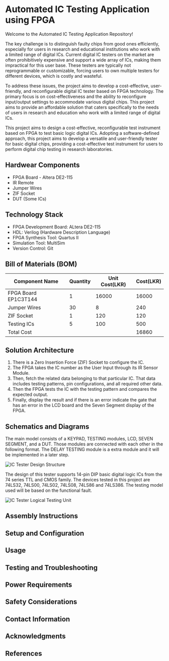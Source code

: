# Automated IC Testing Application using FPGA

Welcome to the Automated IC Testing Application Repository! 

The key challenge is to distinguish faulty chips from good ones efficiently, especially for users in research and educational institutions who work with a limited range of digital ICs. Current digital IC testers on the market are often prohibitively expensive and support a wide array of ICs, making them impractical for this user base. These testers are typically not reprogrammable or customizable, forcing users to own multiple testers for different devices, which is costly and wasteful.

To address these issues, the project aims to develop a cost-effective, user-friendly, and reconfigurable digital IC tester based on FPGA technology. The primary focus is on cost-effectiveness and the ability to reconfigure input/output settings to accommodate various digital chips. This project aims to provide an affordable solution that caters specifically to the needs of users in research and education who work with a limited range of digital ICs.

This project aims to design a cost-effective, reconfigurable test instrument based on FPGA to test basic logic digital ICs. Adopting a software-defined approach, this project aims to develop a versatile and user-friendly tester for basic digital chips, providing a cost-effective test instrument for users to perform digital chip testing in research laboratories.

## Hardwear Components

- FPGA Board - Altera DE2-115
- IR Remote
- Jumper Wires
- ZIF Socket
- DUT (Some ICs)

## Technology Stack

- FPGA Development Board: ALtera DE2-115
- HDL: Verilog (Hardware Description Language)
- FPGA Synthesis Tool: Quartus II
- Simulation Tool: MultiSim
- Version Control: Git

## Bill of Materials (BOM)

| Component Name  | Quantity | Unit Cost(LKR) | Cost(LKR) |
| ------------- | ------------- | ------------- | ------------- |
| FPGA Board EP1C3T144 | 1  | 16000  | 16000  |
| Jumper Wires | 30  | 8  | 240  |
| ZIF Socket | 1  | 120  | 120  |
| Testing ICs | 5  | 100  | 500  |
| Total Cost |     |      | 16860  |

## Solution Architecture

1. There is a Zero Insertion Force (ZIF) Socket to configure the IC.
2. The FPGA takes the IC number as the User Input through its IR Sensor Module.
3. Then, fetch the related data belonging to that particular IC. That data includes testing patterns, pin configurations, and all required other data.
5. Then the FPGA tests the IC with the testing pattern and compares the expected output.
6. Finally, display the result and if there is an error indicate the gate that has an error in the LCD board and the Seven Segment display of the FPGA.

## Schematics and Diagrams

The main model consists of a KEYPAD, TESTING modules, LCD, SEVEN SEGMENT, and a DUT. Those modules are connected with each other in the following format. The DELAY TESTING module is a extra module and it will be implemented in a later step.

![IC Tester Design Structure](https://github.com/cepdnaclk/e19-co227-Automatic-IC-Testing-Application-Using-FPGA/assets/78247019/5419e397-d831-40bb-a5a2-6d574031d537)

The design of this tester supports 14-pin DIP basic digital logic ICs from the 74 series TTL and CMOS family. The devices tested in this project are 74LS32, 74LS00, 74LS02, 74LS08, 74LS86 and 74LS386. The testing model used will be based on the functional fault.

![IC Tester Logical Testing Unit](https://github.com/cepdnaclk/e19-co227-Automatic-IC-Testing-Application-Using-FPGA/assets/78247019/31a4bdf2-bf59-4227-a770-b6412a20dc13)

## Assembly Instructions
## Setup and Configuration 
## Usage
## Testing and Troubleshooting
## Power Requirements 
## Safety Considerations
## Contact Information
## Acknowledgments
## References
